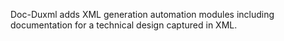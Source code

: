 Doc-Duxml adds XML generation automation modules including documentation for a technical design captured in XML. 